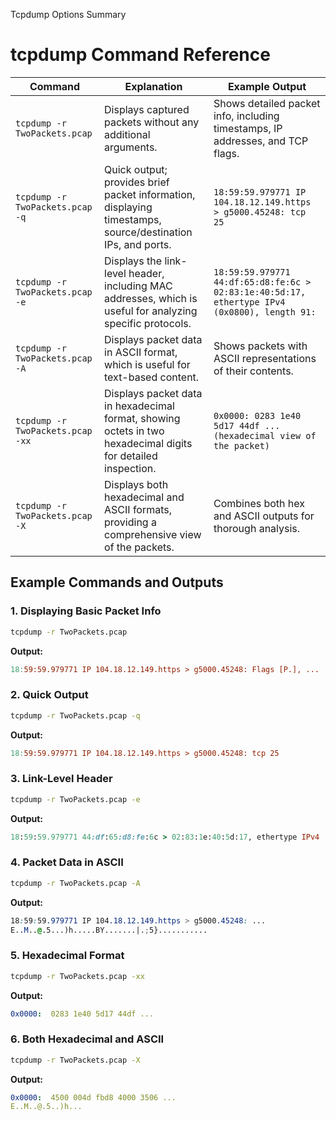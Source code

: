 Tcpdump Options Summary
# tcpdump Command Reference

| Command | Explanation | Example Output |
|---------|-------------|----------------|
| `tcpdump -r TwoPackets.pcap` | Displays captured packets without any additional arguments. | Shows detailed packet info, including timestamps, IP addresses, and TCP flags. |
| `tcpdump -r TwoPackets.pcap -q` | Quick output; provides brief packet information, displaying timestamps, source/destination IPs, and ports. | `18:59:59.979771 IP 104.18.12.149.https > g5000.45248: tcp 25` |
| `tcpdump -r TwoPackets.pcap -e` | Displays the link-level header, including MAC addresses, which is useful for analyzing specific protocols. | `18:59:59.979771 44:df:65:d8:fe:6c > 02:83:1e:40:5d:17, ethertype IPv4 (0x0800), length 91:` |
| `tcpdump -r TwoPackets.pcap -A` | Displays packet data in ASCII format, which is useful for text-based content. | Shows packets with ASCII representations of their contents. |
| `tcpdump -r TwoPackets.pcap -xx` | Displays packet data in hexadecimal format, showing octets in two hexadecimal digits for detailed inspection. | `0x0000: 0283 1e40 5d17 44df ... (hexadecimal view of the packet)` |
| `tcpdump -r TwoPackets.pcap -X` | Displays both hexadecimal and ASCII formats, providing a comprehensive view of the packets. | Combines both hex and ASCII outputs for thorough analysis. |

## Example Commands and Outputs

### 1. Displaying Basic Packet Info

```bash
tcpdump -r TwoPackets.pcap
```

**Output:**

```makefile
18:59:59.979771 IP 104.18.12.149.https > g5000.45248: Flags [P.], ...
```

### 2. Quick Output

```bash
tcpdump -r TwoPackets.pcap -q
```

**Output:**

```makefile
18:59:59.979771 IP 104.18.12.149.https > g5000.45248: tcp 25
```

### 3. Link-Level Header

```bash
tcpdump -r TwoPackets.pcap -e
```

**Output:**

```ruby
18:59:59.979771 44:df:65:d8:fe:6c > 02:83:1e:40:5d:17, ethertype IPv4 (0x0800), ...
```

### 4. Packet Data in ASCII

```bash
tcpdump -r TwoPackets.pcap -A
```

**Output:**

```css
18:59:59.979771 IP 104.18.12.149.https > g5000.45248: ...
E..M..@.5...)h.....BY.......|.;5}...........
```

### 5. Hexadecimal Format

```bash
tcpdump -r TwoPackets.pcap -xx
```

**Output:**

```yaml
0x0000:  0283 1e40 5d17 44df ...
```

### 6. Both Hexadecimal and ASCII

```bash
tcpdump -r TwoPackets.pcap -X
```

**Output:**

```yaml
0x0000:  4500 004d fbd8 4000 3506 ...
E..M..@.5..)h...
```